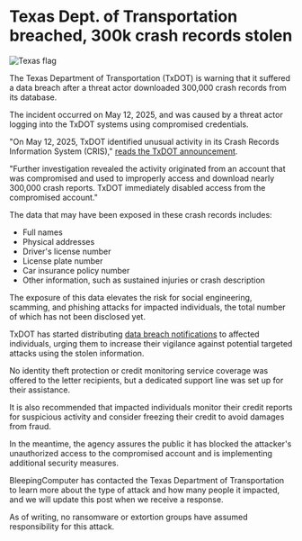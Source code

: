 # Texas Dept. of Transportation breached, 300k crash records stolen

![Texas flag](https://www.bleepstatic.com/content/hl-images/2025/06/10/texas-flag.jpg)

The Texas Department of Transportation (TxDOT) is warning that it suffered a data breach after a threat actor downloaded 300,000 crash records from its database.

The incident occurred on May 12, 2025, and was caused by a threat actor logging into the TxDOT systems using compromised credentials.

"On May 12, 2025, TxDOT identified unusual activity in its Crash Records Information System (CRIS)," [reads the TxDOT announcement](https://www.txdot.gov/about/newsroom/statewide/account-compromise-leads-to-crash-records-data-breach.html).

"Further investigation revealed the activity originated from an account that was compromised and used to improperly access and download nearly 300,000 crash reports. TxDOT immediately disabled access from the compromised account."

The data that may have been exposed in these crash records includes:

* Full names
* Physical addresses
* Driver's license number
* License plate number
* Car insurance policy number
* Other information, such as sustained injuries or crash description

The exposure of this data elevates the risk for social engineering, scamming, and phishing attacks for impacted individuals, the total number of which has not been disclosed yet.

TxDOT has started distributing [data breach notifications](https://www.txdot.gov/content/dam/docs/division/cmd/txdot-cris-data-letter.pdf) to affected individuals, urging them to increase their vigilance against potential targeted attacks using the stolen information.

No identity theft protection or credit monitoring service coverage was offered to the letter recipients, but a dedicated support line was set up for their assistance.

It is also recommended that impacted individuals monitor their credit reports for suspicious activity and consider freezing their credit to avoid damages from fraud.

In the meantime, the agency assures the public it has blocked the attacker's unauthorized access to the compromised account and is implementing additional security measures.

BleepingComputer has contacted the Texas Department of Transportation to learn more about the type of attack and how many people it impacted, and we will update this post when we receive a response.

As of writing, no ransomware or extortion groups have assumed responsibility for this attack.